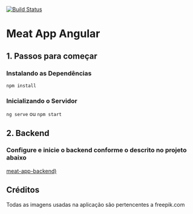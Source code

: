 [![Build Status](https://travis-ci.org/d-klotz/meat-app-angular.svg?branch=master)](https://travis-ci.org/d-klotz/meat-app-angular)

# Meat App Angular

## 1. Passos para começar

### Instalando as Dependências

`npm install`

### Inicializando o Servidor

`ng serve` ou `npm start`

## 2. Backend

### Configure e inicie o backend conforme o descrito no projeto abaixo

[meat-app-backend)](https://github.com/d-klotz/meat-app-backend)

## Créditos

Todas as imagens usadas na aplicação são pertencentes a freepik.com
